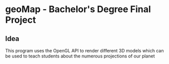 # geoMap - Bachelor's Degree Final Project
## Idea
This program uses the OpenGL API to render different 3D models which can be used to teach students about the numerous projections of our planet
